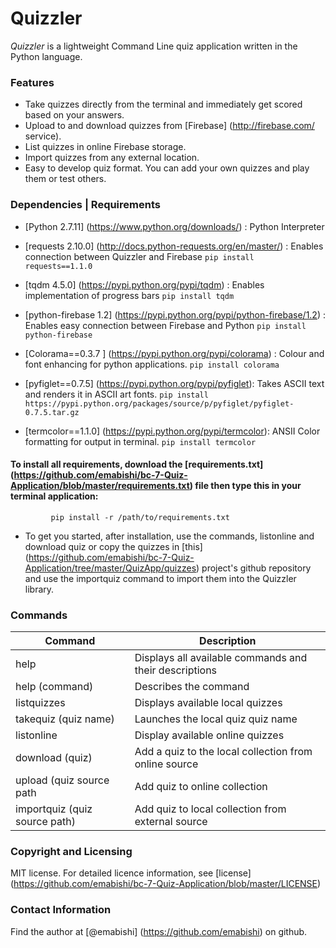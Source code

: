 # Quizzler

*Quizzler* is a lightweight Command Line quiz application written in the Python language.

### Features
* Take quizzes directly from the terminal and immediately get scored based on your answers.
* Upload to and download quizzes from [Firebase] (http://firebase.com/ service).
* List quizzes in online Firebase storage.
* Import quizzes from any external location.
* Easy to develop quiz format. You can add your own quizzes and play them or test others.

### Dependencies | Requirements
* [Python 2.7.11] (https://www.python.org/downloads/) : Python Interpreter

* [requests 2.10.0] (http://docs.python-requests.org/en/master/) : Enables connection between Quizzler and Firebase
           ```pip install requests==1.1.0```

* [tqdm 4.5.0] (https://pypi.python.org/pypi/tqdm) : Enables implementation of progress bars
           ```pip install tqdm```

* [python-firebase 1.2] (https://pypi.python.org/pypi/python-firebase/1.2) : Enables easy connection between Firebase and Python
           ```pip install python-firebase```

* [Colorama==0.3.7 ]  (https://pypi.python.org/pypi/colorama) : Colour and font enhancing for python applications. ```pip install colorama```

* [pyfiglet==0.7.5] (https://pypi.python.org/pypi/pyfiglet): Takes ASCII text and renders it in ASCII art fonts.
```pip install https://pypi.python.org/packages/source/p/pyfiglet/pyfiglet-0.7.5.tar.gz```

* [termcolor==1.1.0] (https://pypi.python.org/pypi/termcolor): ANSII Color formatting for output in terminal. 
```pip install termcolor```

       
#### To install all requirements, download the [requirements.txt] (https://github.com/emabishi/bc-7-Quiz-Application/blob/master/requirements.txt) file then type this in your terminal application:
             pip install -r /path/to/requirements.txt

* To get you started, after installation, use the commands, listonline and download quiz <quiz name> or copy the quizzes in [this] (https://github.com/emabishi/bc-7-Quiz-Application/tree/master/QuizApp/quizzes) project's github repository and use the importquiz <quiz source path> command to import them into the Quizzler library. 


### Commands

|Command| Description|
|-----|---------------------------------------------------------|
|help | Displays all available commands and their descriptions |
| help (command) | Describes the command |
| listquizzes | Displays available local quizzes |
| takequiz (quiz name) | Launches the local quiz quiz name |
| listonline | Display available online quizzes |
| download (quiz) | Add a quiz to the local collection from online source |
| upload (quiz source path | Add quiz to online collection |
| importquiz (quiz source path) | Add quiz to local collection from external source |

### Copyright and Licensing
MIT license. For detailed licence information, see [license] (https://github.com/emabishi/bc-7-Quiz-Application/blob/master/LICENSE)

### Contact Information
Find the author at [@emabishi] (https://github.com/emabishi) on github.




